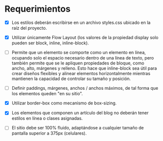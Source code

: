 # Requerimientos

- [x] Los estilos deberán escribirse en un archivo styles.css ubicado en la raíz del proyecto.

- [x] Utilizar únicamente Flow Layout (los valores de la propiedad display solo pueden ser block, inline, inline-block).

- [ ] Permite que un elemento se comporte como un elemento en línea, ocupando solo el espacio necesario dentro de una línea de texto, pero también permite que se le apliquen propiedades de bloque, como ancho, alto, márgenes y relleno. Esto hace que inline-block sea útil para crear diseños flexibles y alinear elementos horizontalmente mientras mantienen la capacidad de controlar su tamaño y posición.

- [ ] Definir paddings, márgenes, anchos / anchos máximos, de tal forma que los elementos queden "en su sitio".

- [x] Utilizar border-box como mecanismo de box-sizing.

- [x] Los elementos que componen un artículo del blog no deberán tener estilos en línea o clases asignadas.

- [ ] El sitio debe ser 100% fluido, adaptándose a cualquier tamaño de pantalla superior a 375px (celulares).
